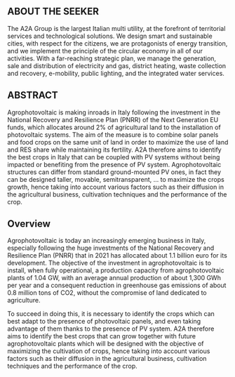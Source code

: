 ## ABOUT THE SEEKER
The A2A Group is the largest Italian multi utility, at the forefront of territorial services and technological solutions. We design smart and sustainable cities, with respect for the citizens, we are protagonists of energy transition, and we implement the principle of the circular economy in all of our activities. With a far-reaching strategic plan, we manage the generation, sale and distribution of electricity and gas, district heating, waste collection and recovery, e-mobility, public lighting, and the integrated water services.

## ABSTRACT
Agrophotovoltaic is making inroads in Italy following the investment in the National Recovery and Resilience Plan (PNRR) of the Next Generation EU funds, which allocates around 2% of agricultural land to the installation of photovoltaic systems. The aim of the measure is to combine solar panels and food crops on the same unit of land in order to maximize the use of land and RES share while maintaining its fertility. A2A therefore aims to identify the best crops in Italy that can be coupled with PV systems without being impacted or benefiting from the presence of PV system. Agrophotovoltaic structures can differ from standard ground-mounted PV ones, in fact they can be designed taller, movable, semitransparent, … to maximize the crops growth, hence taking into account various factors such as their diffusion in the agricultural business, cultivation techniques and the performance of the crop.

## Overview
Agrophotovoltaic is today an increasingly emerging business in Italy, especially following the huge investments of the National Recovery and Resilience Plan (PNRR) that in 2021 has allocated about 1.1 billion euro for its development. The objective of the investment in agrophotovoltaic is to install, when fully operational, a production capacity from agrophotovoltaic plants of 1.04 GW, with an average annual production of about 1,300 GWh per year and a consequent reduction in greenhouse gas emissions of about 0.8 million tons of CO2, without the compromise of land dedicated to agriculture.

To succeed in doing this, it is necessary to identify the crops which can best adapt to the presence of photovoltaic panels, and even taking advantage of them thanks to the presence of PV system. A2A therefore aims to identify the best crops that can grow together with future agrophotovoltaic plants which will be designed with the objective of maximizing the cultivation of crops, hence taking into account various factors such as their diffusion in the agricultural business, cultivation techniques and the performance of the crop.
